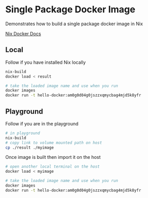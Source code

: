 # Single Package Docker Image

Demonstrates how to build a single package docker image in Nix

[Nix Docker Docs](https://nixos.org/manual/nixpkgs/stable/#sec-pkgs-dockerTools)

## Local

Follow if you have installed Nix locally

```sh
nix-build
docker load < result

# take the loaded image name and use when you run
docker images
docker run -t hello-docker:am0g0d04g0jszzxqmycbag4mjd5k8yfr
```

## Playground

Follow if you are in the playground

```sh
# in playground
nix-build
# copy link to volume mounted path on host
cp ./result ./myimage
```

Once image is built then import it on the host  

```sh
# open another local terminal on the host
docker load < myimage

# take the loaded image name and use when you run
docker images
docker run -t hello-docker:am0g0d04g0jszzxqmycbag4mjd5k8yfr
```

